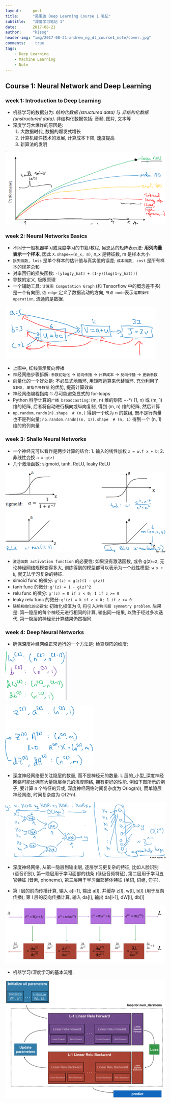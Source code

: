 ```yaml
---
layout:	    post
title:      "吴恩达 Deep Learning Course 1 笔记"
subtitle:   "深度学习笔记 1"
date:       2017-08-21
author:     "kissg"
header-img: "img/2017-08-21-andrew_ng_dl_course1_note/cover.jpg"
comments:    true
tags:
    - Deep Learning
    - Machine Learning
    - Note
---
```


## Course 1: Neural Network and Deep Learning

### week 1: Introduction to Deep Learning

* 机器学习的数据分为: _结构化数据 (structured data)_ 与 _非结构化数据(unstructured data)_. 非结构化数据包括: 音频, 图片, 文本等
* 深度学习大爆炸的原因是:
    1. 大数据时代, 数据的爆发式增长
    2. 计算机硬件技术的发展, 计算成本下降, 速度提高
    3. 新算法的发明

![/img/2017-08-21-andrew_ng_dl_course1_note/performance-amount_of_data.png](/img/2017-08-21-andrew_ng_dl_course1_note/performance-amount_of_data.png)

### week 2: Neural Networks Basics

* 不同于一般机器学习或深度学习的书籍/教程, 吴恩达的矩阵表示法: __用列向量表示一个样本__, 因此 `X.shape==(n_x, m)`, n_x 是特征数, m 是样本大小
* `损失函数, loss` 是单个样本的估计值与真实值的误差; `成本函数, cost` 是所有样本的误差总和
* 对率回归的损失函数: `-[ylog(y_hat) + (1-y)(log(1-y_hat))]`
* 导数的定义, 极限原理
* 一个辅助工具: `计算图 Computation Graph` (和 Tensorflow 中的概念差不多) 是一个有向图, `边 edge` 定义了数据流动的方向, `节点 node`表示`运算操作 operation`, 流通的是数据.

![/img/2017-08-21-andrew_ng_dl_course1_note/computation_graph.png](/img/2017-08-21-andrew_ng_dl_course1_note/computation_graph.png)

* 上图中, 红线表示反向传播
* 神经网络步骤拆解: `参数初始化` -> `前向传播` -> `计算成本` -> `反向传播` -> `更新参数`
* 向量化的一个好处是: 不必显式地循环, 用矩阵运算来代替循环. 充分利用了 `SIMD, 单指令多数据` 的优势, 提高计算效率
* 神经网络编程指南 1: 尽可能避免显式的 for-loops
* Python 科学计算的`广播 broadcasting`: (m, n) 维的矩阵 +-*/ (1, n) 或 (m, 1) 维的矩阵, 后者将自动进行横向或纵向复制, 得到 (m, n) 维的矩阵, 然后计算
* `np.random.randn(n).shape  # (n,)` 得到一个秩为 n 的数组, 既不是行向量也不是列向量; `np.random.randn((n, 1)).shape  # (n, 1)` 得到一个 (n, 1) 维的的列向量

### week 3: Shallo Neural Networks

* 一个神经元可以看作是两步计算的结合: 1. 输入的线性加权 `z = w.T x + b`; 2. 非线性变换 `a = g(z)`
* 几个激活函数: sigmoid, tanh, ReLU, leaky ReLU

![/img/2017-08-21-andrew_ng_dl_course1_note/sigmoid_tanh_relu_leaky-relu.png](/img/2017-08-21-andrew_ng_dl_course1_note/sigmoid_tanh_relu_leaky-relu.png)

* `激活函数 activation function` 的必要性: 如果没有激活函数, 或令 g(z)=z, 无论神经网络规模变得多大, 训练得到的模型都可以表示为一个线性模型: `w'x + b`, 就无法学习复杂的特征.
* simoid func 的微分: `g'(z) = g(z)(1 - g(z))`
* tanh func 的微分: `g'(z) = 1 - g(z)^2`
* relu func 的微分: `g'(z) = 0 if z < 0; 1 if z >= 0`
* leaky relu func 的微分: `g'(z) = k if z < 0; 1 if z >= 0`
* `随机初始化的必要性`: 初始化权值为 0, 将引入`对称问题 symmetry problem`. 后果是: 第一隐层的每个神经元进行相同的计算, 输出同一结果, 以致于经过多次迭代, 第一隐层的神经元计算结果仍然相同.

### week 4: Deep Neural Networks

* 确保深度神经网络正常运行的一个方法是: 检查矩阵的维度:

![/img/2017-08-21-andrew_ng_dl_course1_note/dimensions_of_parameters.png](/img/2017-08-21-andrew_ng_dl_course1_note/dimensions_of_parameters.png)

![/img/2017-08-21-andrew_ng_dl_course1_note/dimensions_of_za.png](/img/2017-08-21-andrew_ng_dl_course1_note/dimensions_of_za.png)

* 深度神经网络更关注隐层的数量, 而不是神经元的数量. L 层的_小型_深度神经网络可能比拥有大量隐层单元的浅度网络, 拥有更好的性能. 例如下图所示的例子, 要计算 n 个特征的异或, 深度神经网络时间复杂度为 O(log(n)), 而单隐层神经网络, 时间复杂度为 O(2^n).

![/img/2017-08-21-andrew_ng_dl_course1_note/circuit-theory_deep-learning.png](/img/2017-08-21-andrew_ng_dl_course1_note/circuit-theory_deep-learning.png)

* 深度神经网络, 从第一隐层到输出层, 逐层学习更复杂的特征, 比如人脸识别 (语音识别), 第一隐层用于学习面部的线条 (低级音频特征), 第二层用于学习五官特征 (音素, phoneme), 第三层用于学习面部整体特征 (单词, 词组, 句子).

* 第 l 层的前向传播计算, 输入 a[l-1], 输出 a[l], 并缓存 z[l], w[l], b[l] (用于反向传播); 第 l 层的反向传播计算, 输入 da[l], 输出 da[l-1], dW[l], db[l]

![/img/2017-08-21-andrew_ng_dl_course1_note/forwardprop-backprop_kiank.png](/img/2017-08-21-andrew_ng_dl_course1_note/forwardprop-backprop_kiank.png)

* 机器学习/深度学习的基本流程:

![/img/2017-08-21-andrew_ng_dl_course1_note/workflow_of_nn.png](/img/2017-08-21-andrew_ng_dl_course1_note/workflow_of_nn.png)
